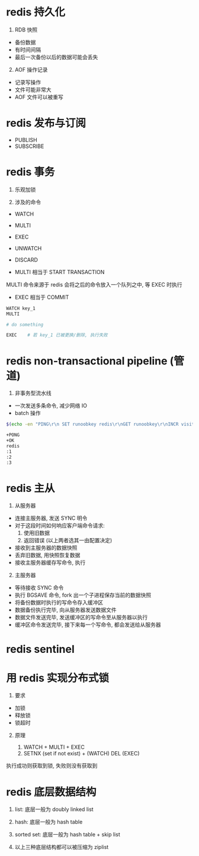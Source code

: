 # redis 持久化

1. RDB 快照

- 备份数据
- 有时间间隔
- 最后一次备份以后的数据可能会丢失


2. AOF 操作记录

- 记录写操作
- 文件可能非常大
- AOF 文件可以被重写


# redis 发布与订阅

- PUBLISH
- SUBSCRIBE


# redis 事务

1. 乐观加锁

2. 涉及的命令

- WATCH
- MULTI
- EXEC
- UNWATCH
- DISCARD

- MULTI 相当于 START TRANSACTION

MULTI 命令来源于 redis 会将之后的命令放入一个队列之中, 等 EXEC 时执行

- EXEC 相当于 COMMIT

```bash
WATCH key_1
MULTI

# do something

EXEC    # 若 key_1 已被更换/删除, 执行失败
```


# redis non-transactional pipeline (管道)

1. 非事务型流水线

- 一次发送多条命令, 减少网络 IO
- batch 操作

```bash
$(echo -en "PING\r\n SET runoobkey redis\r\nGET runoobkey\r\nINCR visitor\r\nINCR visitor\r\nINCR visitor\r\n"; sleep 10) | nc localhost 6379

+PONG
+OK
redis
:1
:2
:3
```

# redis 主从

1. 从服务器

- 连接主服务器, 发送 SYNC 明令
- 对于这段时间如何响应客户端命令请求:
    1. 使用旧数据
    2. 返回错误 (以上两者选其一由配置决定)
- 接收到主服务器的数据快照
- 丢弃旧数据, 用快照恢复数据
- 接收主服务器缓存写命令, 执行

2. 主服务器

- 等待接收 SYNC 命令
- 执行 BGSAVE 命令, fork 出一个子进程保存当前的数据快照
- 将备份数据时执行的写命令存入缓冲区
- 数据备份执行完毕, 向从服务器发送数据文件
- 数据文件发送完毕, 发送缓冲区的写命令至从服务器以执行
- 缓冲区命令发送完毕, 接下来每一个写命令, 都会发送给从服务器


# redis sentinel


# 用 redis 实现分布式锁

1. 要求

- 加锁
- 释放锁
- 锁超时

2. 原理 
    
    1. WATCH + MULTI + EXEC
    2. SETNX (set if not exist) + (WATCH) DEL (EXEC)

执行成功则获取到锁, 失败则没有获取到


# redis 底层数据结构

1. list: 底层一般为 doubly linked list
2. hash: 底层一般为 hash table
3. sorted set: 底层一般为 hash table + skip list

4. 以上三种底层结构都可以被压缩为 ziplist
